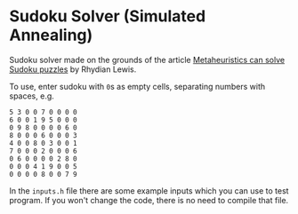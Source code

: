 # Sudoku Solver (Simulated Annealing)

Sudoku solver made on the grounds of the article [Metaheuristics can solve Sudoku puzzles](https://www.researchgate.net/publication/220403361_Metaheuristics_can_solve_Sudoku_puzzles) by Rhydian Lewis.

To use, enter sudoku with `0`s as empty cells, separating numbers with spaces, e.g.
```
5 3 0 0 7 0 0 0 0
6 0 0 1 9 5 0 0 0
0 9 8 0 0 0 0 6 0
8 0 0 0 6 0 0 0 3
4 0 0 8 0 3 0 0 1
7 0 0 0 2 0 0 0 6
0 6 0 0 0 0 2 8 0
0 0 0 4 1 9 0 0 5
0 0 0 0 8 0 0 7 9
```

In the `inputs.h` file there are some example inputs which you can use to test program. If you won't change the code, there is no need to compile that file.

